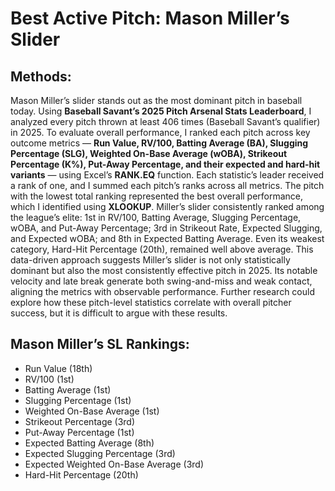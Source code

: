 # __Best Active Pitch: Mason Miller’s Slider__

## __Methods:__ 
Mason Miller’s slider stands out as the most dominant pitch in baseball today. Using __Baseball Savant’s 2025 Pitch Arsenal Stats Leaderboard__, I analyzed every pitch thrown at least 406 times (Baseball Savant’s qualifier) in 2025. To evaluate overall performance, I ranked each pitch across key outcome metrics — __Run Value, RV/100, Batting Average (BA), Slugging Percentage (SLG), Weighted On-Base Average (wOBA), Strikeout Percentage (K%), Put-Away Percentage, and their expected and hard-hit variants__ — using Excel’s __RANK.EQ__ function. Each statistic’s leader received a rank of one, and I summed each pitch’s ranks across all metrics. The pitch with the lowest total ranking represented the best overall performance, which I identified using __XLOOKUP__.
Miller’s slider consistently ranked among the league’s elite: 1st in RV/100, Batting Average, Slugging Percentage, wOBA, and Put-Away Percentage; 3rd in Strikeout Rate, Expected Slugging, and Expected wOBA; and 8th in Expected Batting Average. Even its weakest category, Hard-Hit Percentage (20th), remained well above average.
This data-driven approach suggests Miller’s slider is not only statistically dominant but also the most consistently effective pitch in 2025. Its notable velocity and late break generate both swing-and-miss and weak contact, aligning the metrics with observable performance. Further research could explore how these pitch-level statistics correlate with overall pitcher success, but it is difficult to argue with these results.

## __Mason Miller’s SL Rankings:__
- Run Value (18th)
- RV/100 (1st)
- Batting Average (1st)
- Slugging Percentage (1st)
- Weighted On-Base Average (1st)
- Strikeout Percentage (3rd)
- Put-Away Percentage (1st)
- Expected Batting Average (8th)
- Expected Slugging Percentage (3rd)
- Expected Weighted On-Base Average (3rd)
- Hard-Hit Percentage (20th)

